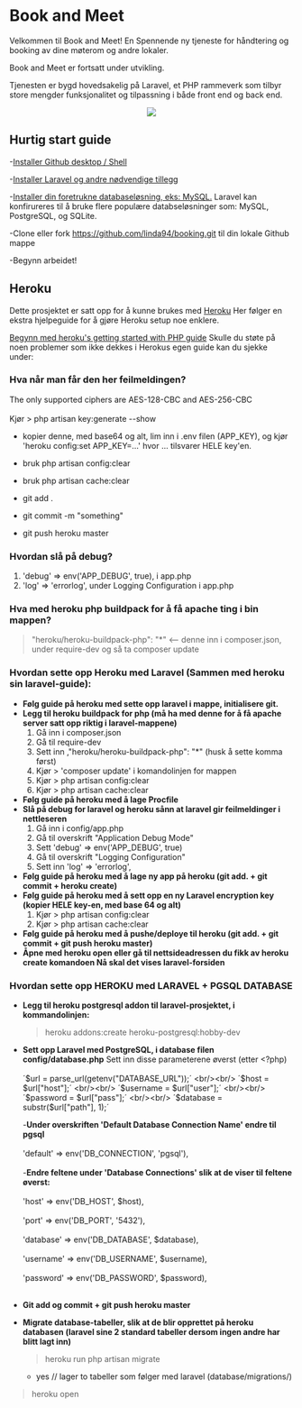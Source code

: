 # Book and Meet

Velkommen til Book and Meet! En Spennende ny tjeneste for håndtering og booking av dine møterom og andre lokaler.

Book and Meet er fortsatt under utvikling.

Tjenesten er bygd hovedsakelig på Laravel, et PHP rammeverk som tilbyr store mengder funksjonalitet og tilpassning i både front end og back end.

<p align="center"><img src="https://laravel.com/assets/img/components/logo-laravel.svg"></p>


## Hurtig start guide

-[Installer Github desktop / Shell](https://desktop.github.com/)

-[Installer Laravel og andre nødvendige tillegg](https://laravel.com/docs/5.4/installation)

-[Installer din foretrukne databaseløsning, eks: MySQL.](https://www.mysql.com/products/workbench/) Laravel kan konfirureres til å bruke flere populære databseløsninger som: MySQL, PostgreSQL, og SQLite.

-Clone eller fork https://github.com/linda94/booking.git til din lokale Github mappe

-Begynn arbeidet!

## Heroku

Dette prosjektet er satt opp for å kunne brukes med [Heroku](https://www.heroku.com) Her følger en ekstra hjelpeguide for å gjøre Heroku setup noe enklere.

[Begynn med heroku's getting started with PHP guide](https://devcenter.heroku.com/articles/getting-started-with-php#introduction)
Skulle du støte på noen problemer som ikke dekkes i Herokus egen guide kan du sjekke under:

### Hva når man får den her feilmeldingen?
The only supported ciphers are AES-128-CBC and AES-256-CBC
<br/><br/>
Kjør > php artisan key:generate --show
- kopier denne, med base64 og alt, lim inn i .env filen (APP_KEY), og kjør 'heroku config:set APP_KEY=…' hvor ... tilsvarer HELE key'en.

- bruk php artisan config:clear
- bruk php artisan cache:clear
- git add .
- git commit -m "something"
- git push heroku master

### Hvordan slå på debug?

1. 'debug' => env('APP_DEBUG', true), i app.php
1. 'log' => 'errorlog', under Logging Configuration i app.php

### Hva med heroku php buildpack for å få apache ting i bin mappen?
> "heroku/heroku-buildpack-php": "*" 
<-- denne inn i composer.json, under require-dev og så ta composer update

### Hvordan sette opp **Heroku** med **Laravel** (Sammen med heroku sin laravel-guide):

- **Følg guide på heroku med sette opp laravel i mappe, initialisere git.**
- **Legg til heroku buildpack for php (må ha med denne for å få apache server satt opp riktig i laravel-mappene)**
	1. Gå inn i composer.json
	1. Gå til require-dev
	1. Sett inn ,"heroku/heroku-buildpack-php": "*"		(husk å sette komma først)
	1. Kjør > 'composer update' i komandolinjen for mappen
	1. Kjør > php artisan config:clear
	1. Kjør > php artisan cache:clear
- **Følg guide på heroku med å lage Procfile**
- **Slå på debug for laravel og heroku sånn at laravel gir feilmeldinger i nettleseren**
	1. Gå inn i config/app.php
	1. Gå til overskrift "Application Debug Mode"
	1. Sett 'debug' => env('APP_DEBUG', true)
	1. Gå til overskrift "Logging Configuration"
	1. Sett inn 'log' => 'errorlog',
- **Følg guide på heroku med å lage ny app på heroku (git add. + git commit + heroku create)**
- **Følg guide på heroku med å sett opp en ny Laravel encryption key (kopier HELE key-en, med base 64 og alt)**
	1. Kjør > php artisan config:clear
	1. Kjør > php artisan cache:clear
- **Følg guide på heroku med å pushe/deploye til heroku (git add. + git commit + git push heroku master)**
- **Åpne med heroku open eller gå til nettsideadressen du fikk av heroku create komandoen
	Nå skal det vises laravel-forsiden**


### Hvordan sette opp HEROKU med LARAVEL + PGSQL DATABASE

- **Legg til heroku postgresql addon til laravel-prosjektet, i kommandolinjen:**
	>heroku addons:create heroku-postgresql:hobby-dev
- **Sett opp Laravel med PostgreSQL, i database filen config/database.php**
	Sett inn disse parameterene øverst (etter <?php)
   <br/><br/>
   ´$url = parse_url(getenv("DATABASE_URL"));´
   <br/><br/>
   ´$host = $url["host"];´
   <br/><br/>
   ´$username = $url["user"];´
   <br/><br/>
   ´$password = $url["pass"];´
   <br/><br/>
   ´$database = substr($url["path"], 1);´

	-**Under overskriften 'Default Database Connection Name' endre til pgsql**
	<br/><br/>
		'default' => env('DB_CONNECTION', 'pgsql'),
		<br/><br/>
	-**Endre feltene under 'Database Connections' slik at de viser til feltene øverst:**
	<br/><br/>
		'host' => env('DB_HOST', $host),
		<br/><br/>
		'port' => env('DB_PORT', '5432'),
		<br/><br/>
		'database' => env('DB_DATABASE', $database),
		<br/><br/>
		'username' => env('DB_USERNAME', $username),
		<br/><br/>
		'password' => env('DB_PASSWORD', $password),
		<br/><br/>
- **Git add og commit + git push heroku master**
- **Migrate database-tabeller, slik at de blir opprettet på heroku databasen (laravel sine 2 standard tabeller dersom ingen andre har blitt lagt inn)**
	> heroku run php artisan migrate
	- yes // lager to tabeller som følger med laravel (database/migrations/)

> heroku open
